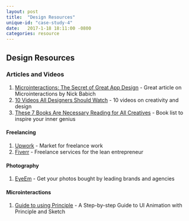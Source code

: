 ```yaml
---
layout: post
title:  "Design Resources"
unique-id: "case-study-4"
date:   2017-1-18 18:11:00 -0800
categories: resource
---
```


## Design Resources

### Articles and Videos
1. [Microinteractions: The Secret of Great App Design](https://uxplanet.org/microinteractions-the-secret-to-great-app-design-4cfe70fbaccf#.p0vdapo5a) - Great article on Microinteractions by Nick Babich
2. [10 Videos All Designers Should Watch](https://www.toptal.com/designers/creative-direction/10-videos-all-designers-should-watch) - 10 videos on creativity and design
3. [These 7 Books Are Necessary Reading for All Creatives](https://medium.com/product-hunt/these-7-books-are-necessary-reading-for-all-creatives-d2f48a8bfcf8#.5063gch18) - Book list to inspire your inner genius

#### Freelancing
1. [Upwork](https://www.upwork.com) - Market for freelance work
2. [Fiverr](https://www.fiverr.com) - Freelance services for the lean entrepreneur

#### Photography
1. [EyeEm](https://www.eyeem.com/) - Get your photos bought by leading brands and agencies

#### Microinteractions
1. [Guide to using Principle](https://www.toptal.com/designers/prototyping/a-practical-guide-to-ui-animation) - A Step-by-step Guide to UI Animation with Principle and Sketch
